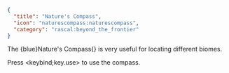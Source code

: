 ```json
{
  "title": "Nature's Compass",
  "icon": "naturescompass:naturescompass",
  "category": "rascal:beyond_the_frontier"
}
```

The {blue}Nature's Compass{} is very useful for locating different biomes.


Press <keybind;key.use> to use the compass.